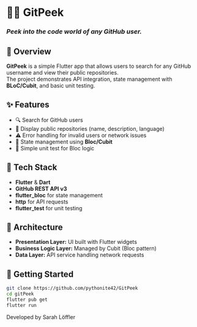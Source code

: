 # 🕵️‍♀️ GitPeek  
### *Peek into the code world of any GitHub user.*

## 📖 Overview  
**GitPeek** is a simple Flutter app that allows users to search for any GitHub username and view their public repositories.  
The project demonstrates API integration, state management with **BLoC/Cubit**, and basic unit testing.


## ✨ Features  
- 🔍 Search for GitHub users  
- 📂 Display public repositories (name, description, language)  
- ⚠️ Error handling for invalid users or network issues  
- 🧠 State management using **Bloc/Cubit**  
- 🧪 Simple unit test for Bloc logic  



## 🧰 Tech Stack  
- **Flutter** & **Dart**  
- **GitHub REST API v3**  
- **flutter_bloc** for state management  
- **http** for API requests  
- **flutter_test** for unit testing  


## 🧩 Architecture

- **Presentation Layer:** UI built with Flutter widgets
- **Business Logic Layer:** Managed by Cubit (Bloc pattern)
- **Data Layer:** API service handling network requests



## 🚀 Getting Started  
```bash
git clone https://github.com/pythonite42/GitPeek
cd gitPeek
flutter pub get
flutter run
```


Developed by Sarah Löffler
